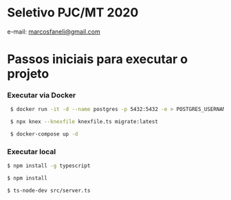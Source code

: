 # Seletivo PJC/MT 2020
e-mail: marcosfaneli@gmail.com

# Passos iniciais para executar o projeto

  ### Executar via Docker

  ```sh
   $ docker run -it -d --name postgres -p 5432:5432 -e > POSTGRES_USERNAME=postgres -e POSTGRES_PASSWORD=123456 > postgres:13.1  

   $ npx knex --knexfile knexfile.ts migrate:latest

   $ docker-compose up -d
  
  ```
  ### Executar local
  
  ```sh
  $ npm install -g typescript

  $ npm install 
  
  $ ts-node-dev src/server.ts
  ```
